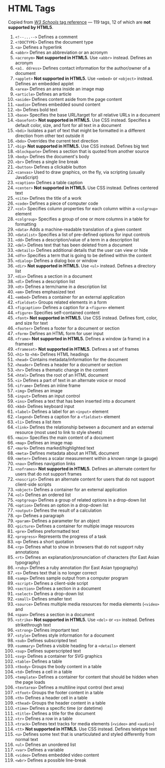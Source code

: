 # HTML Tags

Copied from [*W3 Schools* tag reference](https://www.w3schools.com/tags/) &mdash; 119 tags, 12 of which are **not supported by HTML5**.

1. `<!--...-->`	Defines a comment
1. `<!DOCTYPE>` 	Defines the document type
1. `<a>`	Defines a hyperlink
1. `<abbr>`	Defines an abbreviation or an acronym
1. `<acronym>`	**Not supported in HTML5.** Use `<abbr>` instead. Defines an acronym
1. `<a1. ddress>`	Defines contact information for the author/owner of a document
1. `<applet>`	**Not supported in HTML5.** Use `<embed>` or `<object>` instead. Defines an embedded applet
1. `<area>`	Defines an area inside an image map
1. `<article>`	Defines an article
1. `<aside>`	Defines content aside from the page content
1. `<audio>`	Defines embedded sound content
1. `<b>`	Defines bold text
1. `<base>`	Specifies the base URL/target for all relative URLs in a document
1. `<basefont>`	**Not supported in HTML5.** Use CSS instead. Specifies a default color, size, and font for all text in a document
1. `<bdi>`	Isolates a part of text that might be formatted in a different direction from other text outside it
1. `<bdo>`	Overrides the current text direction
1. `<big>`	**Not supported in HTML5.** Use CSS instead. Defines big text
1. `<blockquote>`	Defines a section that is quoted from another source
1. `<body>`	Defines the document's body
1. `<br>`	Defines a single line break
1. `<button>`	Defines a clickable button
1. `<canvas>`	Used to draw graphics, on the fly, via scripting (usually JavaScript)
1. `<caption>`	Defines a table caption
1. `<center>`	**Not supported in HTML5.** Use CSS instead. Defines centered text
1. `<cite>`	Defines the title of a work
1. `<code>`	Defines a piece of computer code
1. `<col>`	Specifies column properties for each column within a `<colgroup>` element 
1. `<colgroup>`	Specifies a group of one or more columns in a table for formatting
1. `<data>`	Adds a machine-readable translation of a given content
1. `<datalist>`	Specifies a list of pre-defined options for input controls
1. `<dd>`	Defines a description/value of a term in a description list
1. `<del>`	Defines text that has been deleted from a document
1. `<details>`	Defines additional details that the user can view or hide
1. `<dfn>`	Specifies a term that is going to be defined within the content
1. `<dialog>`	Defines a dialog box or window
1. `<dir>`	**Not supported in HTML5.** Use `<ul>` instead. Defines a directory list
1. `<div>`	Defines a section in a document
1. `<dl>`	Defines a description list
1. `<dt>`	Defines a term/name in a description list
1. `<em>`	Defines emphasized text 
1. `<embed>`	Defines a container for an external application
1. `<fieldset>`	Groups related elements in a form
1. `<figcaption>`	Defines a caption for a `<figure>` element
1. `<figure>`	Specifies self-contained content
1. `<font>`	**Not supported in HTML5.** Use CSS instead. Defines font, color, and size for text
1. `<footer>`	Defines a footer for a document or section
1. `<form>`	Defines an HTML form for user input
1. `<frame>`	**Not supported in HTML5.** Defines a window (a frame) in a frameset
1. `<frameset>`	**Not supported in HTML5.** Defines a set of frames
1. `<h1>` to `<h6>`	Defines HTML headings
1. `<head>`	Contains metadata/information for the document
1. `<header>`	Defines a header for a document or section
1. `<hr>`	Defines a thematic change in the content
1. `<html>`	Defines the root of an HTML document
1. `<i>`	Defines a part of text in an alternate voice or mood
1. `<iframe>`	Defines an inline frame
1. `<img>`	Defines an image
1. `<input>`	Defines an input control
1. `<ins>`	Defines a text that has been inserted into a document
1. `<kbd>`	Defines keyboard input
1. `<label>`	Defines a label for an `<input>` element
1. `<legend>`	Defines a caption for a `<fieldset>` element
1. `<li>`	Defines a list item
1. `<link>`	Defines the relationship between a document and an external resource (most used to link to style sheets)
1. `<main>`	Specifies the main content of a document
1. `<map>`	Defines an image map
1. `<mark>`	Defines marked/highlighted text
1. `<meta>`	Defines metadata about an HTML document
1. `<meter>`	Defines a scalar measurement within a known range (a gauge)
1. `<nav>`	Defines navigation links
1. `<noframes>`	**Not supported in HTML5.** Defines an alternate content for users that do not support frames
1. `<noscript>`	Defines an alternate content for users that do not support client-side scripts
1. `<object>`	Defines a container for an external application
1. `<ol>`	Defines an ordered list
1. `<optgroup>`	Defines a group of related options in a drop-down list
1. `<option>`	Defines an option in a drop-down list
1. `<output>`	Defines the result of a calculation
1. `<p>`	Defines a paragraph
1. `<param>`	Defines a parameter for an object
1. `<picture>`	Defines a container for multiple image resources
1. `<pre>`	Defines preformatted text
1. `<progress>`	Represents the progress of a task
1. `<q>`	Defines a short quotation
1. `<rp>`	Defines what to show in browsers that do not support ruby annotations
1. `<rt>`	Defines an explanation/pronunciation of characters (for East Asian typography)
1. `<ruby>`	Defines a ruby annotation (for East Asian typography)
1. `<s>`	Defines text that is no longer correct
1. `<samp>`	Defines sample output from a computer program
1. `<script>`	Defines a client-side script
1. `<section>`	Defines a section in a document
1. `<select>`	Defines a drop-down list
1. `<small>`	Defines smaller text
1. `<source>`	Defines multiple media resources for media elements (`<video>` and <audio>)
1. `<span>`	Defines a section in a document
1. `<strike>`	**Not supported in HTML5.** Use `<del>` or `<s>` instead. Defines strikethrough text
1. `<strong>`	Defines important text
1. `<style>`	Defines style information for a document
1. `<sub>`	Defines subscripted text
1. `<summary>`	Defines a visible heading for a `<details>` element
1. `<sup>`	Defines superscripted text
1. `<svg>`	Defines a container for SVG graphics
1. `<table>`	Defines a table
1. `<tbody>`	Groups the body content in a table
1. `<td>`	Defines a cell in a table
1. `<template>`	Defines a container for content that should be hidden when the page loads
1. `<textarea>`	Defines a multiline input control (text area)
1. `<tfoot>`	Groups the footer content in a table
1. `<th>`	Defines a header cell in a table
1. `<thead>`	Groups the header content in a table
1. `<time>`	Defines a specific time (or datetime)
1. `<title>`	Defines a title for the document
1. `<tr>`	Defines a row in a table
1. `<track>`	Defines text tracks for media elements (`<video>` and `<audio>`)
1. `<tt>`	**Not supported in HTML5.** Use CSS instead. Defines teletype text
1. `<u>`	Defines some text that is unarticulated and styled differently from normal text
1. `<ul>`	Defines an unordered list
1. `<var>`	Defines a variable
1. `<video>`	Defines embedded video content
1. `<wbr>`	Defines a possible line-break
